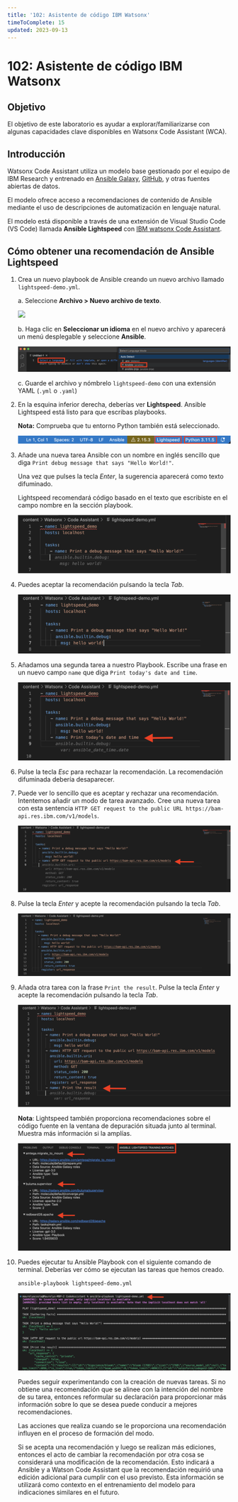```yaml
---
title: '102: Asistente de código IBM Watsonx'
timeToComplete: 15
updated: 2023-09-13
---
```


# 102: Asistente de código IBM Watsonx

## Objetivo

El objetivo de este laboratorio es ayudar a explorar/familiarizarse con algunas capacidades clave disponibles en Watsonx Code Assistant (WCA).

## Introducción

Watsonx Code Assistant utiliza un modelo base gestionado por el equipo de IBM Research y entrenado en [Ansible Galaxy](https://galaxy.ansible.com/), [GitHub](https://github.com/), y otras fuentes abiertas de datos. 

El modelo ofrece acceso a recomendaciones de contenido de Ansible mediante el uso de descripciones de automatización en lenguaje natural. 

El modelo está disponible a través de una extensión de Visual Studio Code (VS Code) llamada **Ansible Lightspeed** con [IBM watsonx Code Assistant](https://www.ibm.com/products/watsonx-code-assistant).

## Cómo obtener una recomendación de Ansible Lightspeed

1. Crea un nuevo playbook de Ansible creando un nuevo archivo llamado `lightspeed-demo.yml`.

    a. Seleccione **Archivo > Nuevo archivo de texto**.

    ![](./images/nuevo-archivo-de-texto.png)

    b. Haga clic en **Seleccionar un idioma** en el nuevo archivo y aparecerá un menú desplegable y seleccione **Ansible**. 

    ![](./images/select-ansible-language.png)

    c. Guarde el archivo y nómbrelo `lightspeed-demo` con una extensión YAML (`.yml` o `.yaml`)

2.  En la esquina inferior derecha, deberías ver **Lightspeed**. Ansible Lightspeed está listo para que escribas playbooks.

    **Nota:** Comprueba que tu entorno Python también está seleccionado.

    ![](./images/lightspeed-status-bar.png)
3. Añade una nueva tarea Ansible con un nombre en inglés sencillo que diga `Print debug message that says "Hello World!"`.

    Una vez que pulses la tecla *Enter*, la sugerencia aparecerá como texto difuminado. 
    
    Lightspeed recomendará código basado en el texto que escribiste en el campo nombre en la sección playbook.

    ![](./images/debug-message.png)

4. Puedes aceptar la recomendación pulsando la tecla *Tab*.

    ![](./images/tab-key.png)

5. Añadamos una segunda tarea a nuestro Playbook. Escribe una frase en un nuevo campo `name` que diga `Print today's date and time`.

    ![](./images/decline-recommendation.png)

6. Pulse la tecla *Esc* para rechazar la recomendación. La recomendación difuminada debería desaparecer.

7. Puede ver lo sencillo que es aceptar y rechazar una recomendación. Intentemos añadir un modo de tarea avanzado. Cree una nueva tarea con esta sentencia `HTTP GET request to the public URL https://bam-api.res.ibm.com/v1/models`.


    ![](./images/http-request.png)


8. Pulse la tecla *Enter* y acepte la recomendación pulsando la tecla *Tab*.

    ![](./images/accept-http-request.png)

9. Añada otra tarea con la frase `Print the result`. Pulse la tecla *Enter* y acepte la recomendación pulsando la tecla *Tab*.

    ![](./images/print-result.png)

    **Nota**: Lightspeed también proporciona recomendaciones sobre el código fuente en la ventana de depuración situada junto al terminal. Muestra más información si la amplías.

    ![](./images/source-code-recommendations.png)

10. Puedes ejecutar tu Ansible Playbook con el siguiente comando de terminal. Deberías ver cómo se ejecutan las tareas que hemos creado.


    ```bash
    ansible-playbook lightspeed-demo.yml
    ```

    ![](./images/run-playbook.png)


    Puedes seguir experimentando con la creación de nuevas tareas. Si no obtiene una recomendación que se alinee con la intención del nombre de su tarea, entonces reformular su declaración para proporcionar más información sobre lo que se desea puede conducir a mejores recomendaciones.

    Las acciones que realiza cuando se le proporciona una recomendación influyen en el proceso de formación del modo.

    Si se acepta una recomendación y luego se realizan más ediciones, entonces el acto de cambiar la recomendación por otra cosa se considerará una modificación de la recomendación. Esto indicará a Ansible y a Watson Code Assistant que la recomendación requirió una edición adicional para cumplir con el uso previsto. Esta información se utilizará como contexto en el entrenamiento del modelo para indicaciones similares en el futuro.
